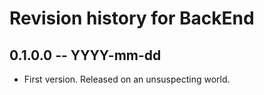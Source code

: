 # Revision history for BackEnd

## 0.1.0.0 -- YYYY-mm-dd

* First version. Released on an unsuspecting world.
